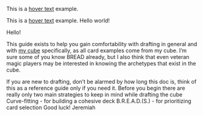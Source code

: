 
[id1]: ## "your hover text"
This is a [hover text][id1] example.

This is a [hover text](## "your hover text") example.
Hello world!

Hello!

This guide exists to help you gain comfortability with drafting in general and with <a href="https://cubecobra.com/cube/list/1ipvh">my cube</a> specifically, as all card examples come from my cube.
I’m sure some of you know BREAD already, but I also think that even veteran magic players may be interested in knowing the archetypes that exist in the cube. 

If you are new to drafting, don’t be alarmed by how long this doc is, think of this as a reference guide only if you need it. Before you begin there are really only two main strategies to keep in mind while drafting the cube
Curve-fitting - for building a cohesive deck
B.R.E.A.D.(S.) - for prioritizing card selection
Good luck!
Jeremiah
